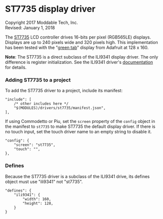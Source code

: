 # ST7735 display driver
Copyright 2017 Moddable Tech, Inc.<BR>
Revised: January 1, 2018

The [ST7735](https://cdn-shop.adafruit.com/datasheets/ST7735R_V0.2.pdf) LCD controller drives 16-bits per pixel (RGB565LE) displays. Displays are up to 240 pixels wide and 320 pixels high. This implementation has been tested with the "[green tab](https://www.adafruit.com/product/2088)" display from Adafruit at 128 x 160.

**Note**: The ST7735 is a direct subclass of the ILI9341 display driver. The only difference is register initialization. See the ILI9341 driver's [documentation](../ili9341/ili9341.md) for details.

### Adding ST7735 to a project
To add the ST7735 driver to a project, include its manifest:

	"include": [
		/* other includes here */
		"$(MODULES)/drivers/st7735/manifest.json",
	],

If using Commodetto or Piu, set the `screen` property of the `config` object in the manifest to `st7735` to make ST7735 the default display driver. If there is no touch input, set the touch driver name to an empty string to disable it.

	"config": {
		"screen": "st7735",
		"touch": "",
	},

### Defines
Because the ST7735 driver is a subclass of the ILI9341 drive, its defines object must use "ili9341" not "st7735".

	"defines": {
		"ili9341": {
			"width": 160,
			"height": 128,
		}
	}
